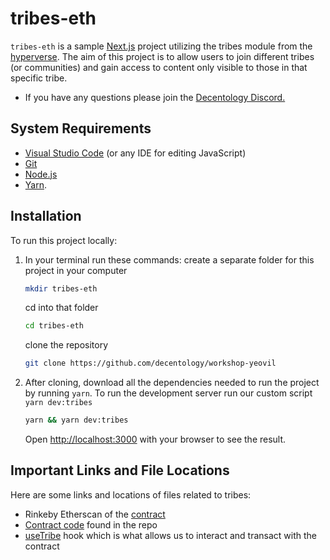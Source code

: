 # tribes-eth

`tribes-eth` is a sample [Next.js](https://nextjs.org/) project utilizing the tribes module from the [hyperverse](https://www.decentology.com/hyperverse). The aim of this project is to allow users to join different tribes (or communities) and gain access to content only visible to those in that specific tribe.

- If you have any questions please join the [Decentology Discord.](http://discord.gg/decentology)


## System Requirements
- [Visual Studio Code](https://code.visualstudio.com/download) (or any IDE for editing JavaScript)
- [Git](https://git-scm.com/)
- [Node.js](https://nodejs.org/en/)
- [Yarn](https://classic.yarnpkg.com/en/docs/install#mac-stable). 


## Installation
To run this project locally:

1. In your terminal run these commands:
    create a separate folder for this project in your computer
    ```bash
    mkdir tribes-eth
    ```
    cd into that folder
    ```bash
    cd tribes-eth 
    ```
    clone the repository
    ```bash
    git clone https://github.com/decentology/workshop-yeovil
    ```
    

2. After cloning, download all the dependencies needed to run the project by running `yarn`. To run the development server run our custom script `yarn dev:tribes`
    
    ```bash
    yarn && yarn dev:tribes
    ```
    

    Open [http://localhost:3000](http://localhost:3000/) with your browser to see the result. 



## Important Links and File Locations

Here are some links and locations of files related to tribes:

- Rinkeby Etherscan of the [contract](https://rinkeby.etherscan.io/address/0x410E22b393B3A90953c0677F2282E331580ed45b)
- [Contract code](https://github.com/decentology/workshop-yeovil/blob/workshop/yeovil/packages/hyperverse-ethereum-tribes/contracts/Tribes.sol) found in the repo
- [useTribe](https://github.com/decentology/workshop-yeovil/blob/workshop/yeovil/packages/hyperverse-ethereum-tribes/source/useTribes.ts) hook which is what allows us to interact and transact with the contract

